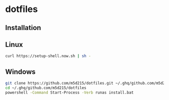 # dotfiles

## Installation

## Linux

```sh
curl https://setup-shell.now.sh | sh -
```

## Windows

```sh
git clone https://github.com/m5d215/dotfiles.git ~/.ghq/github.com/m5d215/dotfiles
cd ~/.ghq/github.com/m5d215/dotfiles
powershell -Command Start-Process -Verb runas install.bat
```
